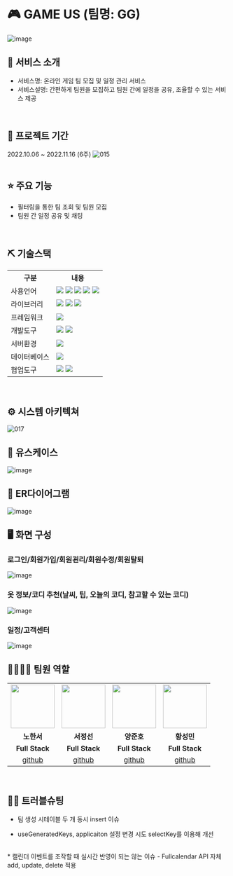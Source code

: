 # 🎮 GAME US (팀명: GG)
![image](https://user-images.githubusercontent.com/112371684/202656918-95d247eb-93c2-4732-99ad-186ab412cb3a.png)

## 👀 서비스 소개
* 서비스명: 온라인 게임 팀 모집 및 일정 관리 서비스
* 서비스설명: 간편하게 팀원을 모집하고 팀원 간에 일정을 공유, 조율할 수 있는 서비스 제공
<br>

## 📅 프로젝트 기간
2022.10.06 ~ 2022.11.16 (6주)
![015](https://user-images.githubusercontent.com/112401561/202659667-6c85299e-bf3f-4ab7-ac97-018c1a420f9c.png)
<br>
<br>

## ⭐ 주요 기능
* 필터링을 통한 팀 조회 및 팀원 모집
* 팀원 간 일정 공유 및 채팅
<br>

## ⛏ 기술스택
<table>
    <tr>
        <th>구분</th>
        <th>내용</th>
    </tr>
    <tr>
        <td>사용언어</td>
        <td>
            <img src="https://img.shields.io/badge/Java-007396?style=for-the-badge&logo=java&logoColor=white"/>
            <img src="https://img.shields.io/badge/HTML5-E34F26?style=for-the-badge&logo=HTML5&logoColor=white"/>
            <img src="https://img.shields.io/badge/CSS3-1572B6?style=for-the-badge&logo=CSS3&logoColor=white"/>
            <img src="https://img.shields.io/badge/JavaScript-F7DF1E?style=for-the-badge&logo=JavaScript&logoColor=white"/>
            <img src="https://img.shields.io/badge/React-61DAFB?style=for-the-badge&logo=React&logoColor=black">
        </td>
    </tr>
    <tr>
        <td>라이브러리</td>
        <td>
            <img src="https://img.shields.io/badge/BootStrap-7952B3?style=for-the-badge&logo=BootStrap&logoColor=white"/>
            <img src="https://img.shields.io/badge/React_Router-CA4245?style=for-the-badge&logo=react-router&logoColor=white">
            <img src="https://img.shields.io/badge/Axios-007CE2?style=for-the-badge&logo=axios&logoColor=white" >
        </td>
    </tr>
    <tr>
        <td>프레임워크</td>
        <td>
            <img src="https://img.shields.io/badge/Spring Boot-6DB33F?style=for-the-badge&logo=Spring Boot&logoColor=white"/>
        </td>
    </tr>
    <tr>
        <td>개발도구</td>
        <td>
            <img src="https://img.shields.io/badge/Eclipse-2C2255?style=for-the-badge&logo=Eclipse&logoColor=white"/>
            <img src="https://img.shields.io/badge/VSCode-007ACC?style=for-the-badge&logo=VisualStudioCode&logoColor=white"/>
        </td>
    </tr>
    <tr>
        <td>서버환경</td>
        <td>
            <img src="https://img.shields.io/badge/Apache Tomcat-D22128?style=for-the-badge&logo=Apache Tomcat&logoColor=white"/>
        </td>
    </tr>
    <tr>
        <td>데이터베이스</td>
        <td>
            <img src="https://img.shields.io/badge/MySQL-4479A1?style=for-the-badge&logo=MySQL&logoColor=white"/>
        </td>
    </tr>
    <tr>
        <td>협업도구</td>
        <td>
            <img src="https://img.shields.io/badge/GitHub-181717?style=for-the-badge&logo=GitHub&logoColor=white"/>
            <img src="https://img.shields.io/badge/Slack-4A154B?style=flat-square&logo=Slack&logoColor=white"/>
        </td>
    </tr>
</table>


<br>

## ⚙ 시스템 아키텍쳐
![017](https://user-images.githubusercontent.com/112401561/202659720-92f6d6e2-da06-4def-a8c0-c8ee3c3ffa23.png)
<br>

## 📌 유스케이스
![image](https://user-images.githubusercontent.com/112401561/202659294-1d8ebd64-1b6b-4c11-b09f-c2482bc57e93.png)
<br>

## 📌 ER다이어그램
![image](https://user-images.githubusercontent.com/112401561/202659106-fa9dc8ea-c386-4700-bc58-bf6427d85f38.png)
<br>

## 🖥 화면 구성

### 로그인/회원가입/회원괸리/회원수정/회원탈퇴
![image](https://user-images.githubusercontent.com/25995055/178401098-95f15a0e-a2de-415e-83d5-883bb4cb0656.png)
<br>

### 옷 정보/코디 추천(날씨, 팁, 오늘의 코디, 참고할 수 있는 코디)
![image](https://user-images.githubusercontent.com/25995055/178401127-287e6de2-4396-49fc-a107-59c4d5cd55c7.png)
<br>

### 일정/고객센터
![image](https://user-images.githubusercontent.com/25995055/178401150-861f0e93-0f40-4fae-98c1-2099bf513c8d.png)
<br>

## 👨‍👩‍👦‍👦 팀원 역할
<table>
  <tr>
    <td align="center"><img src="https://item.kakaocdn.net/do/fd49574de6581aa2a91d82ff6adb6c0115b3f4e3c2033bfd702a321ec6eda72c" width="100" height="100"/></td>
    <td align="center"><img src="https://mb.ntdtv.kr/assets/uploads/2019/01/Screen-Shot-2019-01-08-at-4.31.55-PM-e1546932545978.png" width="100" height="100"/></td>
    <td align="center"><img src="https://mblogthumb-phinf.pstatic.net/20160127_177/krazymouse_1453865104404DjQIi_PNG/%C4%AB%C4%AB%BF%C0%C7%C1%B7%BB%C1%EE_%B6%F3%C0%CC%BE%F0.png?type=w2" width="100" height="100"/></td>
    <td align="center"><img src="https://i.pinimg.com/236x/ed/bb/53/edbb53d4f6dd710431c1140551404af9.jpg" width="100" height="100"/></td>
  </tr>
  <tr>
    <td align="center"><strong>노한서</strong></td>
    <td align="center"><strong>서정선</strong></td>
    <td align="center"><strong>양준호</strong></td>
    <td align="center"><strong>황성민</strong></td>
  </tr>
  <tr>
    <td align="center"><b>Full Stack</b></td>
    <td align="center"><b>Full Stack</b></td>
    <td align="center"><b>Full Stack</b></td>
    <td align="center"><b>Full Stack</b></td>
  </tr>
  <tr>
    <td align="center"><a href="https://github.com/ignaciocha" target='_blank'>github</a></td>
    <td align="center"><a href="https://github.com/자신의username작성해주세요" target='_blank'>github</a></td>
    <td align="center"><a href="https://github.com/자신의username작성해주세요" target='_blank'>github</a></td>
    <td align="center"><a href="https://github.com/자신의username작성해주세요" target='_blank'>github</a></td>
  </tr>
</table>
<br>

## 🤾‍♂️ 트러블슈팅 
* 팀 생성 시테이블 두 개 동시 insert 이슈
- useGeneratedKeys, applicaiton 설정 변경 시도 selectKey를 이용해 개선
 <br>
* 캘린더 이벤트를 조작할 때 실시간 반영이 되는 않는 이슈
- Fullcalendar API 자체 add, update, delete 적용
